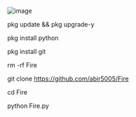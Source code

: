 ![image](https://github.com/abir5005/Fire/assets/117136133/43b83aba-ce19-495b-99ec-7aa93a10d4a3)

pkg update && pkg upgrade-y

pkg install python 

pkg install git 

rm -rf Fire

git clone https://github.com/abir5005/Fire

 cd Fire 

python Fire.py
